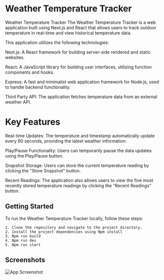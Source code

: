 
# Weather Temperature Tracker

Weather Temperature Tracker
The Weather Temperature Tracker is a web application built using Next.js and React that allows users to track outdoor temperature in real-time and view historical temperature data. 


This application utilizes the following technologies:

Next.js: A React framework for building server-side rendered and static websites.

React: A JavaScript library for building user interfaces, utilizing function components and hooks.

Express: A fast and minimalist web application framework for Node.js, used to handle backend functionality.

Third Party API: The application fetches temperature data from an external weather API.


 # Key Features

Real-time Updates: The temperature and timestamp automatically update every 60 seconds, providing the latest weather information.

Play/Pause Functionality: Users can temporarily pause the data updates using the Play/Pause button.

Snapshot Storage: Users can store the current temperature reading by clicking the "Store Snapshot" button.

Recent Readings: The application also allows users to view the five most recently stored temperature readings by clicking the "Recent Readings" button.
## Getting Started

To run the Weather Temperature Tracker locally, follow these steps:

    1. Clone the repository and navigate to the project directory.
    2. Install the project dependencies using Npm install
    3. Npm run build
    4. Npm run dev
    5. Npm run start


## Screenshots

![App Screenshot](https://i.imgur.com/ElJkrho.png)

